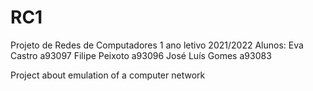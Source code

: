 # RC1
Projeto de Redes de Computadores 1
ano letivo 2021/2022
Alunos:
Eva Castro a93097
Filipe Peixoto a93096
José Luís Gomes a93083

Project about emulation of a computer network
